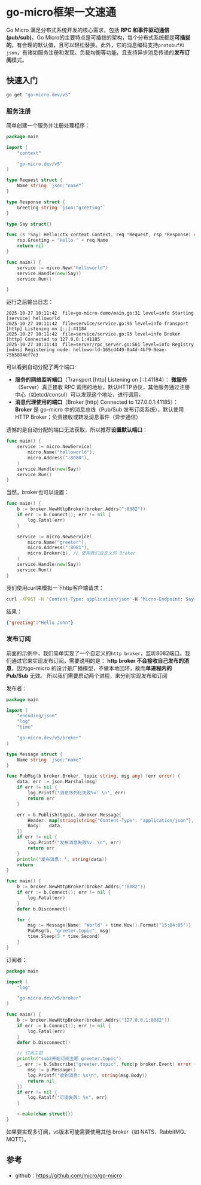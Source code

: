 # go-micro框架一文速通
Go Micro 满足分布式系统开发的核心需求，包括 **RPC 和事件驱动通信(pub/sub)**。Go Micro的主要特点是可插拔的架构，每个分布式系统都是**可插拔的**，有合理的默认值，且可以轻松替换。此外，它的消息编码支持`protobuf和json`，有诸如服务注册和发现、负载均衡等功能，且支持异步消息传递的**发布订阅**模式。

## 快速入门
```bash
go get "go-micro.dev/v5"
```

### 服务注册
简单创建一个服务并注册处理程序：
```go
package main

import (
	"context"

	"go-micro.dev/v5"
)

type Request struct {
	Name string `json:"name"`
}

type Response struct {
	Greeting string `json:"greeting"`
}

type Say struct{}

func (s *Say) Hello(ctx context.Context, req *Request, rsp *Response) error {
	rsp.Greeting = "Hello " + req.Name
	return nil
}

func main() {
	service := micro.New("helloworld")
	service.Handle(new(Say))
	service.Run()

}
```
运行之后输出日志：
```
2025-10-27 10:11:42  file=go-micro-demo/main.go:31 level=info Starting [service] helloworld
2025-10-27 10:11:42  file=service/service.go:95 level=info Transport [http] Listening on [::]:41184
2025-10-27 10:11:42  file=service/service.go:95 level=info Broker [http] Connected to 127.0.0.1:41185
2025-10-27 10:11:43  file=server/rpc_server.go:561 level=info Registry [mdns] Registering node: helloworld-165cd449-0a4d-4bf9-9eae-75b5894ef7e3
```
可以看到自动分配了两个端口:
- **服务的网络监听端口**（Transport [http] Listening on [::]:41184）： **微服务**（Server）真正接收 RPC 调用的地址，默认HTTP协议，其他服务通过注册中心（如etcd/consul）可以发现这个地址，进行调用。
- **消息代理使用的端口**（Broker [http] Connected to 127.0.0.1:41185）：**Broker** 是 go-micro 中的消息总线（Pub/Sub 发布订阅系统），默认使用 HTTP Broker；负责接收或转发消息事件（异步通信）

遗憾的是自动分配的端口无法获取，所以推荐**设置默认端口**：
```go
func main() {
	service := micro.NewService(
		micro.Name("helloworld"),
		micro.Address(":8080"),
	)
	service.Handle(new(Say))
	service.Run()
}
```
当然，broker也可以设置：
```go
func main() {
	b := broker.NewHttpBroker(broker.Addrs(":8082"))
	if err := b.Connect(); err != nil {
		log.Fatal(err)
	}

	service := micro.NewService(
		micro.Name("greeter"),
		micro.Address(":8081"),
		micro.Broker(b), // 使用我们自定义的 Broker
	)
	service.Handle(new(Say))
	service.Run()
}
```

我们使用curl来模拟一下http客户端请求：
```bash
curl -XPOST -H 'Content-Type: application/json'-H 'Micro-Endpoint: Say.Hello' -d '{"name": "John"}' http://localhost:8081
```
结果：
```json
{"greeting":"Hello John"}
```

### 发布订阅
前面的示例中，我们简单实现了一个自定义的`http broker`，监听8082端口。我们通过它来实现发布订阅。需要说明的是：
**http broker 不会接收自己发布的消息**，因为go-micro 的设计是广播模型，不做本地回环，故而**单进程内的 Pub/Sub** 无效。
所以我们需要启动两个进程，来分别实现发布和订阅

发布者：
```go
package main

import (
	"encoding/json"
	"log"
	"time"

	"go-micro.dev/v5/broker"
)

type Message struct {
	Name string `json:"name"`
}

func PubMsg(b broker.Broker, topic string, msg any) (err error) {
	data, err := json.Marshal(msg)
	if err != nil {
		log.Printf("消息序列化失败%v: \n", err)
		return err
	}

	err = b.Publish(topic, &broker.Message{
		Header: map[string]string{"Content-Type": "application/json"},
		Body:   data,
	})
	if err != nil {
		log.Printf("发布消息失败%v: \n", err)
		return err
	}
	println("发布消息: ", string(data))
	return
}

func main() {
	b := broker.NewHttpBroker(broker.Addrs(":8082"))
	if err := b.Connect(); err != nil {
		log.Fatal(err)
	}
	defer b.Disconnect()

	for {
		msg := Message{Name: "World" + time.Now().Format("15:04:05")}
		PubMsg(b, "greeter.topic", msg)
		time.Sleep(5 * time.Second)
	}
}
```

订阅者：
```go
package main

import (
	"log"

	"go-micro.dev/v5/broker"
)

func main() {
	b := broker.NewHttpBroker(broker.Addrs("127.0.0.1:8082"))
	if err := b.Connect(); err != nil {
		log.Fatal(err)
	}
	defer b.Disconnect()

	// 订阅主题
	println("sub2开始订阅主题 greeter.topic")
	_, err := b.Subscribe("greeter.topic", func(p broker.Event) error {
		msg := p.Message()
		log.Printf("收到消息: %s\n", string(msg.Body))
		return nil
	})
	if err != nil {
		log.Fatalf("订阅失败: %v", err)
	}

	<-make(chan struct{})
}
```
如果要实现多订阅，`v5`版本可能需要使用其他 broker（如 NATS、RabbitMQ、MQTT）。

## 参考
- github：https://github.com/micro/go-micro 